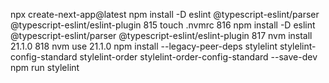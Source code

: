 npx create-next-app@latest
npm install -D eslint @typescript-eslint/parser @typescript-eslint/eslint-plugin
  815  touch .nvmrc
  816  npm install -D eslint @typescript-eslint/parser @typescript-eslint/eslint-plugin
  817  nvm install 21.1.0
  818  nvm use 21.1.0
npm install --legacy-peer-deps stylelint stylelint-config-standard stylelint-order stylelint-order-config-standard --save-dev
npm run stylelint